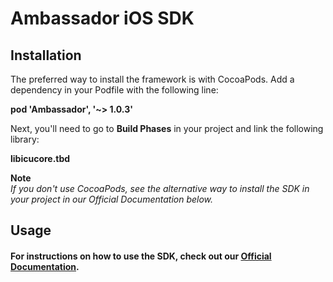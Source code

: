 # Ambassador iOS SDK

## Installation
The preferred way to install the framework is with CocoaPods.  Add a dependency in your Podfile with the following line:
  
<b> pod 'Ambassador', '~> 1.0.3'</b>

Next, you'll need to go to <b>Build Phases</b> in your project and link the following library:

<b> libicucore.tbd </b>

<b> Note </b> </br>
<i> If you don't use CocoaPods, see the alternative way to install the SDK in your project in our Official Documentation below. </i>

## Usage

#### For instructions on how to use the SDK, check out our <a href="https://docs.getambassador.com/v2.0.0/page/ios-sdk">Official Documentation</a>.
